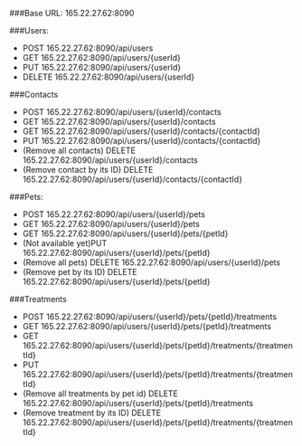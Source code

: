 ###Base URL: 
165.22.27.62:8090

###Users:

- POST 165.22.27.62:8090/api/users
- GET 165.22.27.62:8090/api/users/{userId}
- PUT 165.22.27.62:8090/api/users/{userId}
- DELETE 165.22.27.62:8090/api/users/{userId}

###Contacts
- POST 165.22.27.62:8090/api/users/{userId}/contacts
- GET 165.22.27.62:8090/api/users/{userId}/contacts
- GET 165.22.27.62:8090/api/users/{userId}/contacts/{contactId}
- PUT 165.22.27.62:8090/api/users/{userId}/contacts/{contactId}
- (Remove all contacts) DELETE 165.22.27.62:8090/api/users/{userId}/contacts
- (Remove contact by its ID) DELETE 165.22.27.62:8090/api/users/{userId}/contacts/{contactId}

###Pets:
- POST 165.22.27.62:8090/api/users/{userId}/pets
- GET 165.22.27.62:8090/api/users/{userId}/pets
- GET 165.22.27.62:8090/api/users/{userId}/pets/{petId}
- (Not available yet)PUT 165.22.27.62:8090/api/users/{userId}/pets/{petId}
- (Remove all pets) DELETE 165.22.27.62:8090/api/users/{userId}/pets
- (Remove pet by its ID) DELETE 165.22.27.62:8090/api/users/{userId}/pets/{petId}

###Treatments
- POST 165.22.27.62:8090/api/users/{userId}/pets/{petId}/treatments
- GET 165.22.27.62:8090/api/users/{userId}/pets/{petId}/treatments
- GET 165.22.27.62:8090/api/users/{userId}/pets/{petId}/treatments/{treatmentId}
- PUT 165.22.27.62:8090/api/users/{userId}/pets/{petId}/treatments/{treatmentId}
- (Remove all treatments by pet id) DELETE 165.22.27.62:8090/api/users/{userId}/pets/{petId}/treatments
- (Remove treatment by its ID) DELETE 165.22.27.62:8090/api/users/{userId}/pets/{petId}/treatments/{treatmentId}


